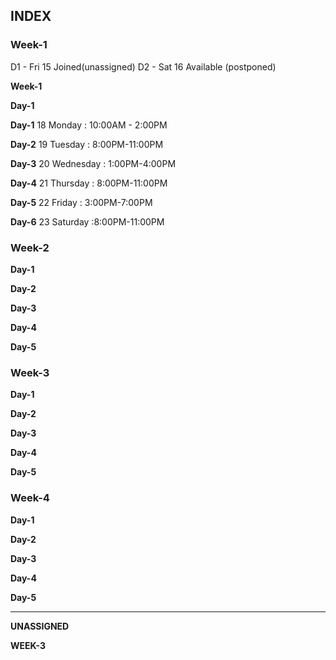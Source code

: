 ## INDEX 

### Week-1

D1 - Fri 15 Joined(unassigned)
D2 - Sat 16 Available (postponed)

**Week-1**

**Day-1**

**Day-1** 18 Monday : 10:00AM - 2:00PM

**Day-2** 19 Tuesday : 8:00PM-11:00PM

**Day-3** 20 Wednesday : 1:00PM-4:00PM

**Day-4** 21 Thursday : 8:00PM-11:00PM

**Day-5** 22 Friday : 3:00PM-7:00PM

**Day-6** 23 Saturday :8:00PM-11:00PM



### Week-2

**Day-1**

**Day-2**

**Day-3**

**Day-4**

**Day-5**

### Week-3

**Day-1**

**Day-2**

**Day-3**

**Day-4**

**Day-5**

### Week-4

**Day-1**

**Day-2**

**Day-3**

**Day-4**

**Day-5**


---------------------------------------------------------------------------------

**UNASSIGNED**

**WEEK-3**
